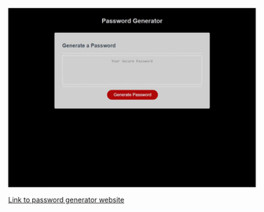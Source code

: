 <img src="screenshot.jpg" alt="Screenshot of password generator homework">

<a href="https://ethanrmcdowell.github.io/Password-Generator/">Link to password generator website</a>
